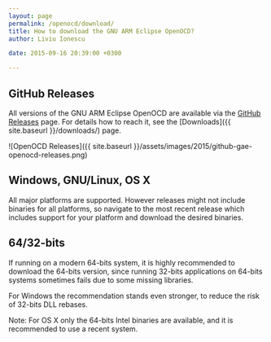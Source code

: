 ```yaml
---
layout: page
permalink: /openocd/download/
title: How to download the GNU ARM Eclipse OpenOCD?
author: Liviu Ionescu

date: 2015-09-16 20:39:00 +0300

---
```


## GitHub Releases

All versions of the GNU ARM Eclipse OpenOCD are available via the [GitHub Releases](https://github.com/gnuarmeclipse/openocd/releases) page. For details how to reach it, see the [Downloads]({{ site.baseurl }}/downloads/) page.

![OpenOCD Releases]({{ site.baseurl }}/assets/images/2015/github-gae-openocd-releases.png)

## Windows, GNU/Linux, OS X

All major platforms are supported. However releases might not include binaries for all platforms, so navigate to the most recent release which includes support for your platform and download the desired binaries.

## 64/32-bits

If running on a modern 64-bits system, it is highly recommended to download the 64-bits version, since running 32-bits applications on 64-bits systems sometimes fails due to some missing libraries.

For Windows the recommendation stands even stronger, to reduce the risk of 32-bits DLL rebases.

Note: For OS X only the 64-bits Intel binaries are available, and it is recommended to use a recent system.
